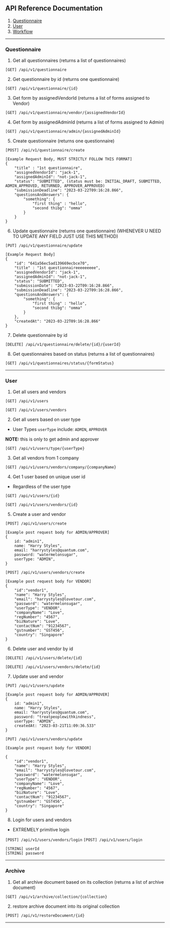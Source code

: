 ## API Reference Documentation
1. [Questionnaire](#Questionnaire)
2. [User](#User)
3. [Workflow](#Workflow)

---

### Questionnaire

1. Get all questionnaires (returns a list of questionnaires)

``[GET] /api/v1/questionnaire``

2. Get questionnaire by id (returns one questionnaire)

``[GET] /api/v1/questionnaire/{id}``

3. Get form by assignedVendorId (returns a list of forms assigned to Vendor)

``[GET] /api/v1/questionnaire/vendor/{assignedVendorId}``

4. Get form by assignedAdminId (returns a list of forms assigned to Admin)

``[GET] /api/v1/questionnaire/admin/{assignedAdminId}``

5. Create questionnaire (returns one questionnaire)

``[POST] /api/v1/questionnaire/create``
```
[Example Request Body, MUST STRICTLY FOLLOW THIS FORMAT]
{
    "title" : "1st questionnaire",
    "assignedVendorId": "jack-1",
    "assignedAdminId": "not-jack-1",
    "status": "SUBMITTED", (status must be: INITIAL_DRAFT, SUBMITTED, ADMIN_APPROVED, RETURNED, APPROVER_APPROVED)
    "submissionDeadline": "2023-03-22T09:16:28.866",
    "questionsAndAnswers": {
        "something": {
            "first thing" : "hello",
            "second thibg": "omma"
        }
    }
}
```

6. Update questionnaire (returns one questionnaire) (WHENEVER U NEED TO UPDATE ANY FIELD JUST USE THIS METHOD)

``[PUT] /api/v1/questionnaire/update``
```
[Example Request Body]
{
    "id": "641a56ec5ad139669ecbce70",
    "title" : "1st questionnaireeeeeeeee",
    "assignedVendorId": "jack-1",
    "assignedAdminId": "not-jack-1",
    "status": "SUBMITTED",
    "submissionDate": "2023-03-22T09:16:28.866",
    "submissionDeadline": "2023-03-22T09:16:28.866",
    "questionsAndAnswers": {
        "something": {
            "first thing" : "hello",
            "second thibg": "omma"
        }
    },
    "createdAt": "2023-03-22T09:16:28.866"
}
```

7. Delete questionnaire by id

``[DELETE] /api/v1/questionnaire/delete/{id}/{userId}``

8. Get questionnaires based on status (returns a list of questionnaires)

``[GET] /api/v1/questionnaires/status/{formStatus}``

---

### User 

1. Get all users and vendors

``[GET] /api/v1/users``

``[GET] /api/v1/users/vendors``

2. Get all users based on user type
- User Types `userType` include: `ADMIN`, `APPROVER`

**NOTE:** this is only to get admin and approver

``[GET] /api/v1/users/type/{userType}``

3. Get all vendors from 1 company

``[GET] /api/v1/users/vendors/company/{companyName}``

4. Get 1 user based on unique user id
- Regardless of the user type  

``[GET] /api/v1/users/{id}``

``[GET] /api/v1/users/vendors/{id}``

5. Create a user and vendor

``[POST] /api/v1/users/create``

```
[Example post request body for ADMIN/APPROVER]
{
    id: "admin1",
    name: "Harry Styles",
    email: "harrystyles@quantum.com",
    password: "watermelonsugar",
    userType: "ADMIN",
}
```
``[POST] /api/v1/users/vendors/create``

```
[Example post request body for VENDOR]
{
    "id":"vendor1",
    "name": "Harry Styles",
    "email": "harrystyles@lovetour.com",
    "password": "watermelonsugar",
    "userType": "VENDOR",
    "companyName": "Love",
    "regNumber": "4567",
    "bizNature": "Love",
    "contactNum": "91234567",
    "gstnumber": "GST456",
    "country": "Singapore"
}
```
6. Delete user and vendor by id

``[DELETE] /api/v1/users/delete/{id}``

``[DELETE] /api/v1/users/vendors/delete/{id}``

7. Update user and vendor

``[PUT] /api/v1/users/update``

```
[Example post request body for ADMIN/APPROVER]
{
    id: "admin1",
    name: "Harry Styles",
    email: "harrystyles@quantum.com",
    password: "treatpeoplewithkindness",
    userType: "ADMIN",
    createdAt: "2023-03-21T11:09:36.533"
}
```

``[PUT] /api/v1/users/vendors/update``

```
[Example post request body for VENDOR]

{
    "id":"vendor1",
    "name": "Harry Styles",
    "email": "harrystyles@lovetour.com",
    "password": "watermelonsugar",
    "userType": "VENDOR",
    "companyName": "Love",
    "regNumber": "4567",
    "bizNature": "Love",
    "contactNum": "91234567",
    "gstnumber": "GST456",
    "country": "Singapore"
}

```

8. Login for users and vendors
- EXTREMELY primitive login

``[POST] /api/v1/users/vendors/login``
``[POST] /api/v1/users/login``

```
[STRING] userId
[STRING] password
```


---

### Archive
1. Get all archive document based on its collection (returns a list of archive document)

``[GET] /api/v1/archive/collection/{collection}``

2. restore archive document into its original collection

``[POST] /api/v1/restoreDocument/{id}``

---